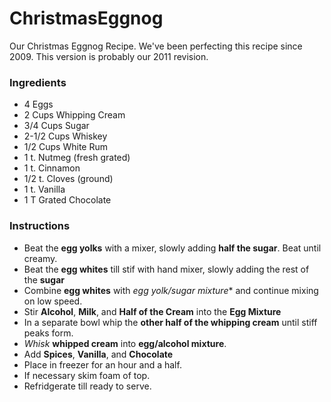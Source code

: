 # ChristmasEggnog
Our Christmas Eggnog Recipe. We've been perfecting this recipe since 2009. This version is probably our 2011 revision.

### Ingredients
* 4 Eggs
* 2 Cups Whipping Cream
* 3/4 Cups Sugar
* 2-1/2 Cups Whiskey
* 1/2 Cups White Rum
* 1 t. Nutmeg (fresh grated)
* 1 t. Cinnamon
* 1/2 t. Cloves (ground)
* 1 t. Vanilla
* 1 T Grated Chocolate

### Instructions
* Beat the **egg yolks** with a mixer, slowly adding **half the sugar**. Beat until creamy.
* Beat the **egg whites** till stif with hand mixer, slowly adding the rest of the **sugar**
* Combine **egg whites** with *egg yolk/sugar mixture** and continue mixing on low speed.
* Stir **Alcohol**, **Milk**, and **Half of the Cream** into the **Egg Mixture**
* In a separate bowl whip the **other half of the whipping cream** until stiff peaks form.
* _Whisk_ **whipped cream** into **egg/alcohol mixture**.
* Add **Spices**, **Vanilla**, and **Chocolate**
* Place in freezer for an hour and a half.
* If necessary skim foam of top.
* Refridgerate till ready to serve.
